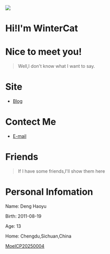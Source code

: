 ![](https://file.catp.cc/avatar.png)
# Hi!I'm WinterCat
# Nice to meet you!
> Well,I don't know what I want to say.

# Site
- [Blog](https://blog.catp.cc)

# Contect Me
- [E-mail](mailto:i@catp.cc)

# Friends
> If I have some friends,I'll show them here

# Personal Infomation
Name: Deng Haoyu

Birth: 2011-08-19

Age: 13

Home: Chengdu,Sichuan,China


[MoeICP20250004](https://icp.gov.moe/?keyword=20250004)
